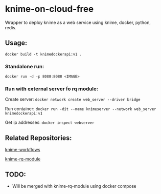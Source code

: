 # knime-on-cloud-free
Wrapper to deploy knime as a web service using knime, docker, python, redis.

## Usage:

```docker build -t knimedockerapi:v1 .```

### Standalone run:

```docker run -d -p 8080:8080 <IMAGE>```

### Run with external server fo rq module:

Create server: ```docker network create web_server --driver bridge```

Run container: ```docker run -dit --name knimeserver --network web_server knimedockerapi:v1```

Get ip addresses: ```docker inspect webserver```

## Related Repositories:

[knime-workflows](https://github.com/gokhangerdan/knime-workflows)

[knime-rq-module](https://github.com/gokhangerdan/knime-rq-module)

## TODO:

- Will be merged with knime-rq-module using docker compose
